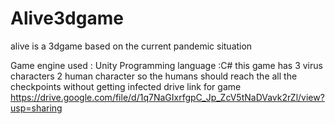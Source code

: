 # Alive3dgame
alive is a 3dgame based on the current pandemic situation

Game engine used : Unity
Programming language :C#
this game has 3 virus characters 2 human character 
so the humans should reach the all the checkpoints without getting infected
drive link for game 
https://drive.google.com/file/d/1q7NaGIxrfgpC_Jp_ZcV5tNaDVavk2rZl/view?usp=sharing
